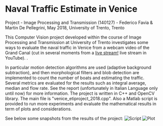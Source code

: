 # Naval Traffic Estimate in Venice

Project - Image Processing and Transmission (140127) - Federico Favia & Martin De Pellegrini, May 2018, University of Trento, Trento

This Computer Vision project developed within the course of Image Processing and Transmission at University of Trento investigates some ways to evaluate the naval traffic in Venice from a webcam video of the Grand Canal (cut in several moments from a  [live stream!](https://www.youtube.com/watch?v=BPXtn15_9qo) live stream in YouTube).  . 

In particular motion detection algorithms are used (adaptive background subtraction), and then morphological filters and blob detection are implemented to count the number of boats and estimating the traffic. 
Several metrics are evaluated for the results such as integral average, median and flow rate. See the report (unfortunately in Italian Language only until now) for more information.
The project is written in C++ and OpenCV library. The main file is "venice_etiproject_2018.cpp". Also a Matlab script is provided to run more experiments and evaluate the mathematical results in term of plots and considerations.

See below some snapshots from the results of the project:
![Script](https://github.com/favia96/navaltraffic_estimate_venice/blob/master/report%26demo/script.png)
![Plot](https://github.com/favia96/navaltraffic_estimate_venice/blob/master/report%26demo/plot.png)

